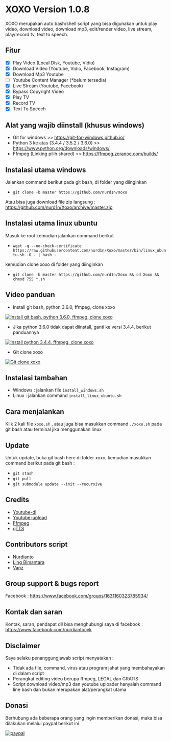 # XOXO Version 1.0.8
XOXO merupakan auto bash/shell script yang bisa digunakan untuk play video, download video, download mp3, edit/render video, live stream, play/record tv, text to speech.

## Fitur
- [x] Play Video (Local Disk, Youtube, Vidio)
- [x] Download Video (Youtube, Vidio, Facebook, Instagram)
- [x] Download Mp3 Youtube
- [ ] Youtube Content Manager (*belum tersedia)
- [x] Live Stream (Youtube, Facebook)
- [x] Bypass Copyright Video
- [x] Play TV
- [x] Record TV
- [x] Text To Speech

## Alat yang wajib diinstall (khusus windows)
- Git for windows >> https://git-for-windows.github.io/
- Python 3 ke atas (3.4.4 / 3.5.2 / 3.6.0) >> https://www.python.org/downloads/windows/
- Ffmpeg (Linking pilih shared) >> https://ffmpeg.zeranoe.com/builds/

## Instalasi utama windows
Jalankan command berikut pada git bash, di folder yang diinginkan
- `git clone -b master https://github.com/nurd1n/Xoxo`

Atau bisa juga download file zip langsung : https://github.com/nurd1n/Xoxo/archive/master.zip

## Instalasi utama linux ubuntu
Masuk ke root kemudian jalankan command berikut
- `wget -q --no-check-certificate https://raw.githubusercontent.com/nurd1n/Xoxo/master/bin/linux_ubuntu.sh -O - | bash -`

kemudian clone xoxo di folder yang diinginkan
- `git clone -b master https://github.com/nurd1n/Xoxo && cd Xoxo && chmod 755 *.sh`

## Video panduan
- Install git bash, python 3.6.0, ffmpeg, clone xoxo

[![Install git bash, python 3.6.0, ffmpeg, clone xoxo](http://img.youtube.com/vi/U1dOJsD0gWY/0.jpg)](http://www.youtube.com/watch?v=U1dOJsD0gWY)


- Jika python 3.6.0 tidak dapat diinstall, ganti ke versi 3.4.4, berikut panduannya

[![Install python 3.4.4, ffmpeg, clone xoxo](http://img.youtube.com/vi/Myp9nNOcHIc/0.jpg)](http://www.youtube.com/watch?v=Myp9nNOcHIc)


- Git clone xoxo

[![Git clone xoxo](http://img.youtube.com/vi/iPdawz6GqAY/0.jpg)](http://www.youtube.com/watch?v=iPdawz6GqAY)

## Instalasi tambahan
- Windows : jalankan file `install_windows.sh`
- Linux   : jalankan command `install_linux_ubuntu.sh`

## Cara menjalankan
Klik 2 kali file `xoxo.sh` , atau juga bisa masukkan command `./xoxo.sh` pada git bash atau terminal jika menggunakan linux

## Update
Untuk update, buka git bash here di folder xoxo, kemudian masukkan command berikut pada git bash :
- `git stash`
- `git pull`
- `git submodule update --init --recursive`

## Credits
- [Youtube-dl](https://github.com/rg3/youtube-dl)
- [Youtube-upload](https://github.com/tokland/youtube-upload)
- [Ffmpeg](https://ffmpeg.org/)
- [gTTS](https://github.com/pndurette/gTTS)

## Contributors script
- [Nurdianto](https://www.facebook.com/nurdiantocyk)
- [Ling Bimantara](https://www.facebook.com/Syehlung)
- [Vanz](https://www.facebook.com/0x0010)

## Group support & bugs report
Facebook : https://www.facebook.com/groups/1631160323785934/

## Kontak dan saran
Kontak, saran, pendapat dll bisa menghubungi saya di facebook : https://www.facebook.com/nurdiantocyk

## Disclaimer
Saya selaku penanggungjawab script menyatakan :
- Tidak ada file, command, virus atau program jahat yang membahayakan di dalam script
- Perangkat editing video berupa ffmpeg, LEGAL dan GRATIS
- Script download video/mp3 dan youtube uploader hanyalah command line bash dan bukan merupakan alat/perangkat utama

## Donasi
Berhubung ada beberapa orang yang ingin memberikan donasi, maka bisa dilakukan melalui paypal berikut ini

[![paypal](https://www.paypalobjects.com/en_US/i/btn/btn_donateCC_LG.gif)](https://www.paypal.com/cgi-bin/webscr?cmd=_donations&business=FDC226PG2327N&lc=ID&item_name=Nurdianto&currency_code=USD&bn=PP%2dDonationsBF%3abtn_donateCC_LG%2egif%3aNonHosted)
